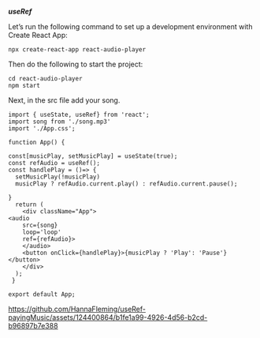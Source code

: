 ***useRef***

Let’s run the following command to set up a development environment with Create React App:

```
npx create-react-app react-audio-player
```
Then do the following to start the project:
```
cd react-audio-player
npm start
```
Next, in the src file add your song.
```
import { useState, useRef} from 'react';
import song from './song.mp3'
import './App.css';

function App() {

const[musicPlay, setMusicPlay] = useState(true);
const refAudio = useRef();
const handlePlay = ()=> {
  setMusicPlay(!musicPlay)
  musicPlay ? refAudio.current.play() : refAudio.current.pause();

}
  return (
    <div className="App">
<audio 
    src={song}
    loop='loop'
    ref={refAudio}>
    </audio>
    <button onClick={handlePlay}>{musicPlay ? 'Play': 'Pause'}</button>
    </div>
  );
 }

export default App;

```


https://github.com/HannaFleming/useRef-payingMusic/assets/124400864/b1fe1a99-4926-4d56-b2cd-b96897b7e388

